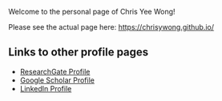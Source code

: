 Welcome to the personal page of Chris Yee Wong! 

Please see the actual page here: https://chrisywong.github.io/

## Links to other profile pages

*  [ResearchGate Profile](https://www.researchgate.net/profile/Christopher-Yee-Wong)
*  [Google Scholar Profile](https://scholar.google.ca/citations?user=rddmHA4AAAAJ&hl=en&authuser=1)
*  [LinkedIn Profile](https://www.linkedin.com/in/chrisyeewong/)